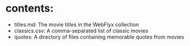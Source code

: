 # contents:

* titles.md: The movie titles in the WebFlyx collection
* classics.csv: A comma-separated list of classic movies
* quotes: A directory of files containing memorable quotes from movies
